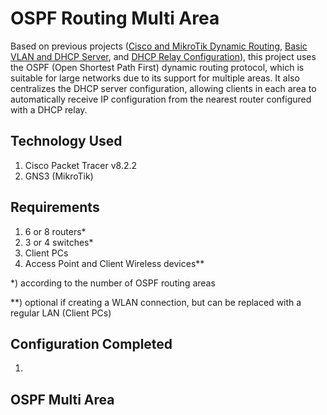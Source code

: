 # OSPF Routing Multi Area
Based on previous projects ([Cisco and MikroTik Dynamic Routing](https://github.com/eightball270/Cisco-and-MikroTik-Dynamic-Routing/tree/main?tab=readme-ov-file#cisco-and-mikrotik-dynamic-routing), [Basic VLAN and DHCP Server](https://github.com/eightball270/Basic-VLAN-and-DHCP-Server/tree/main#basic-vlan-and-dhcp-server), and [DHCP Relay Configuration](https://github.com/eightball270/DHCP-Relay-Configuration#dhcp-relay-configuration)), this project uses the OSPF (Open Shortest Path First) dynamic routing protocol, which is suitable for large networks due to its support for multiple areas. It also centralizes the DHCP server configuration, allowing clients in each area to automatically receive IP configuration from the nearest router configured with a DHCP relay.

## Technology Used
1. Cisco Packet Tracer v8.2.2
2. GNS3 (MikroTik)

## Requirements
1. 6 or 8 routers*
2. 3 or 4 switches*
3. Client PCs
4. Access Point and Client Wireless devices**

*) according to the number of OSPF routing areas

**) optional if creating a WLAN connection, but can be replaced with a regular LAN (Client PCs)

## Configuration Completed
1. 

## OSPF Multi Area

